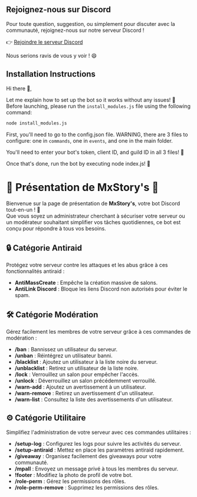 ## Rejoignez-nous sur Discord

Pour toute question, suggestion, ou simplement pour discuter avec la communauté, rejoignez-nous sur notre serveur Discord !

👉 [Rejoindre le serveur Discord](https://discord.gg/zykD35HXmH)

Nous serions ravis de vous y voir ! 😄

## Installation Instructions

Hi there 👋,

Let me explain how to set up the bot so it works without any issues! 🚀
Before launching, please run the `install_modules.js` file using the following command:

```bash
node install_modules.js
```
First, you'll need to go to the config.json file. WARNING, there are 3 files to configure: one in `commands`, one in `events`, and one in the main folder.

You'll need to enter your bot's token, client ID, and guild ID in all 3 files! 🔐

Once that's done, run the bot by executing node index.js! 🎉

# 🌟 Présentation de **MxStory's** 🌟

Bienvenue sur la page de présentation de **MxStory's**, votre bot Discord tout-en-un ! 🎉  
Que vous soyez un administrateur cherchant à sécuriser votre serveur ou un modérateur souhaitant simplifier vos tâches quotidiennes, ce bot est conçu pour répondre à tous vos besoins.


## 🔒 Catégorie Antiraid

Protégez votre serveur contre les attaques et les abus grâce à ces fonctionnalités antiraid :

- **AntiMassCreate** : Empêche la création massive de salons.
- **AntiLink Discord** : Bloque les liens Discord non autorisés pour éviter le spam.


## 🛠️ Catégorie Modération

Gérez facilement les membres de votre serveur grâce à ces commandes de modération :

- **/ban** : Bannissez un utilisateur du serveur.
- **/unban** : Réintégrez un utilisateur banni.
- **/blacklist** : Ajoutez un utilisateur à la liste noire du serveur.
- **/unblacklist** : Retirez un utilisateur de la liste noire.
- **/lock** : Verrouillez un salon pour empêcher l'accès.
- **/unlock** : Déverrouillez un salon précédemment verrouillé.
- **/warn-add** : Ajoutez un avertissement à un utilisateur.
- **/warn-remove** : Retirez un avertissement d'un utilisateur.
- **/warn-list** : Consultez la liste des avertissements d'un utilisateur.


## ⚙️ Catégorie Utilitaire

Simplifiez l'administration de votre serveur avec ces commandes utilitaires :

- **/setup-log** : Configurez les logs pour suivre les activités du serveur.
- **/setup-antiraid** : Mettez en place les paramètres antiraid rapidement.
- **/giveaway** : Organisez facilement des giveaways pour votre communauté.
- **/mpall** : Envoyez un message privé à tous les membres du serveur.
- **!footer** : Modifiez la photo de profil de votre bot.
- **/role-perm** : Gérez les permissions des rôles.
- **/role-perm-remove** : Supprimez les permissions des rôles.
